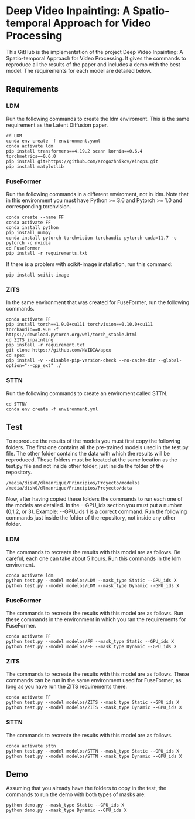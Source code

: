 # Deep Video Inpainting: A Spatio-temporal Approach for Video Processing
This GitHub is the implementation of the project Deep Video Inpainting: A Spatio-temporal Approach for Video Processing. It gives the commands to reproduce all the results of the paper and includes a demo with the best model. The requirements for each model are detailed below.

## Requirements 

### LDM
Run the following commands to create the ldm enviroment. This is the same requirement as the Latent Diffusion paper.
```
cd LDM 
conda env create -f environment.yaml
conda activate ldm
pip install transformers==4.19.2 scann kornia==0.6.4 torchmetrics==0.6.0
pip install git+https://github.com/arogozhnikov/einops.git
pip install matplotlib
```
### FuseFormer

Run the following commands in a different enviroment, not in ldm. Note that in this environment you must have Python >= 3.6 and Pytorch >= 1.0 and corresponding torchvision.
```
conda create --name FF
conda activate FF
conda install python
pip install numpy
conda install pytorch torchvision torchaudio pytorch-cuda=11.7 -c pytorch -c nvidia
cd FuseFormer
pip install -r requirements.txt
```
If there is a problem with scikit-image installation, run this command:

```
pip install scikit-image
```
### ZITS

In the same environment that was created for FuseFormer, run the following commands.
```
conda activate FF
pip install torch==1.9.0+cu111 torchvision==0.10.0+cu111 torchaudio==0.9.0 -f https://download.pytorch.org/whl/torch_stable.html
cd ZITS_inpainting
pip install -r requirement.txt
git clone https://github.com/NVIDIA/apex
cd apex
pip install -v --disable-pip-version-check --no-cache-dir --global-option="--cpp_ext" ./
```

### STTN
Run the following commands to create an enviroment called STTN.

```
cd STTN/
conda env create -f environment.yml 
```

## Test
To reproduce the results of the models you must first copy the following folders. The first one contains all the pre-trained models used in the test.py file. The other folder contains the data with which the results will be reproduced. These folders must be located at the same location as the test.py file and not inside other folder, just inside the folder of the repository.

```
/media/disk0/dlmanrique/Principios/Proyecto/modelos
/media/disk0/dlmanrique/Principios/Proyecto/data
```
Now, after having copied these folders the commands to run each one of the models are detailed. In the --GPU_ids section you must put a number (0,1,2, or 3). Example: --GPU_ids 1 is a correct command. Run the following commands just inside the folder of the repository, not inside any other folder.

### LDM

The commands to recreate the results with this model are as follows. Be careful, each one can take about 5 hours. Run this commands in the ldm enviroment.
```
conda activate ldm
python test.py --model modelos/LDM --mask_type Static --GPU_ids X
python test.py --model modelos/LDM --mask_type Dynamic --GPU_ids X
```

### FuseFormer

The commands to recreate the results with this model are as follows. Run these commands in the environment in which you ran the requirements for FuseFormer.
```
conda activate FF
python test.py --model modelos/FF --mask_type Static --GPU_ids X
python test.py --model modelos/FF --mask_type Dynamic --GPU_ids X
```

### ZITS
The commands to recreate the results with this model are as follows. These commands can be run in the same environment used for FuseFormer, as long as you have run the ZITS requirements there. 
```
conda activate FF
python test.py --model modelos/ZITS --mask_type Static --GPU_ids X
python test.py --model modelos/ZITS --mask_type Dynamic --GPU_ids X
```
### STTN
The commands to recreate the results with this model are as follows.  
```
conda activate sttn
python test.py --model modelos/STTN --mask_type Static --GPU_ids X
python test.py --model modelos/STTN --mask_type Dynamic --GPU_ids X
```

## Demo
Assuming that you already have the folders to copy in the test, the commands to run the demo with both types of masks are:
```
python demo.py --mask_type Static --GPU_ids X
python demo.py --mask_type Dynamic --GPU_ids X
```
